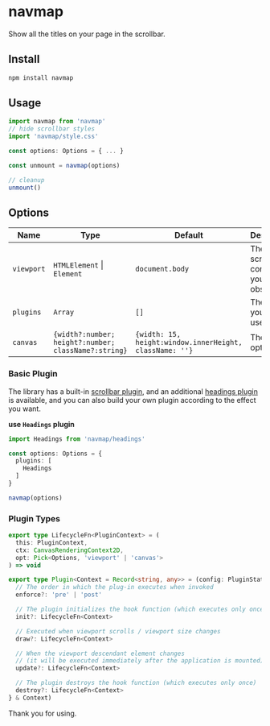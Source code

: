 # navmap

Show all the titles on your page in the scrollbar.

## Install

```sh
npm install navmap
```

## Usage

```ts
import navmap from 'navmap'
// hide scrollbar styles
import 'navmap/style.css'

const options: Options = { ... }

const unmount = navmap(options)

// cleanup
unmount()
```

## Options
| Name | Type | Default | Description |
| --- | --- | --- | --- |
| `viewport` | `HTMLElement` \| `Element` | `document.body` | The scrolling container you want to observe. |
| `plugins` | `Array` | `[]` | The plugins you want to use. |
| `canvas` | `{width?:number; height?:number; className?:string}` | `{width: 15, height:window.innerHeight, className: ''}` | The canvas options. |

### Basic Plugin

The library has a built-in [scrollbar plugin](https://github.com/libondev/navmap/blob/main/src/plugins/scrollbar.ts), and an additional [headings plugin](https://github.com/libondev/navmap/blob/main/src/plugins/headings.ts) is available, and you can also build your own plugin according to the effect you want.

**use `Headings` plugin**
```ts
import Headings from 'navmap/headings'

const options: Options = {
  plugins: [
    Headings
  ]
}

navmap(options)
```

### Plugin Types
```ts
export type LifecycleFn<PluginContext> = (
  this: PluginContext,
  ctx: CanvasRenderingContext2D,
  opt: Pick<Options, 'viewport' | 'canvas'>
) => void

export type Plugin<Context = Record<string, any>> = (config: PluginStates) => ({
  // The order in which the plug-in executes when invoked
  enforce?: 'pre' | 'post'

  // The plugin initializes the hook function (which executes only once)
  init?: LifecycleFn<Context>

  // Executed when viewport scrolls / viewport size changes
  draw?: LifecycleFn<Context>

  // When the viewport descendant element changes
  // (it will be executed immediately after the application is mounted)
  update?: LifecycleFn<Context>

  // The plugin destroys the hook function (which executes only once)
  destroy?: LifecycleFn<Context>
} & Context)
```

Thank you for using.
